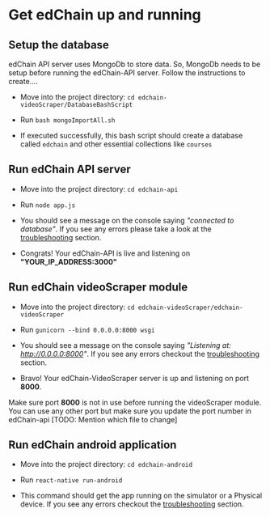 # Get edChain up and running

## Setup the database

edChain API server uses MongoDb to store data. So, MongoDb needs to be setup before running the edChain-API server. Follow the instructions to create....

* Move into the project directory: `cd edchain-videoScraper/DatabaseBashScript`

* Run `bash mongoImportAll.sh`

* If executed successfully, this bash script should create a database called `edchain` and other essential collections like `courses`

## Run edChain API server

* Move into the project directory: `cd edchain-api`

* Run `node app.js`

* You should see a message on the console saying *"connected to database"*. If you see any errors please take a look at the <a href="#troubleshooting">troubleshooting</a> section.

* Congrats! Your edChain-API is live and listening on **"YOUR_IP_ADDRESS:3000"**

## Run edChain videoScraper module

* Move into the project directory: `cd edchain-videoScraper/edchain-videoScraper`

* Run `gunicorn --bind 0.0.0.0:8000 wsgi`

* You should see a message on the console saying *"Listening at: http://0.0.0.0:8000"*. If you see any errors checkout the <a href="#troubleshooting">troubleshooting</a> section.

* Bravo! Your edChain-VideoScraper server is up and listening on port **8000**.

<aside class="warning">
	Make sure port <strong>8000</strong> is not in use before running the videoScraper module. You can use any other port but make sure you update the port number in edChain-api [TODO: Mention which file to change]
</aside>

## Run edChain android application

* Move into the project directory: `cd edchain-android`

* Run `react-native run-android`

* This command should get the app running on the simulator or a Physical device. If you see any errors checkout the <a href="#troubleshooting">troubleshooting</a> section.